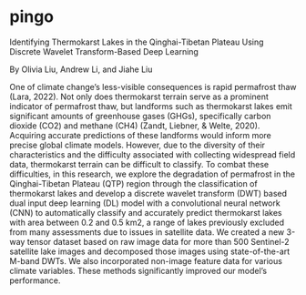 # pingo
Identifying Thermokarst Lakes in the Qinghai-Tibetan Plateau Using Discrete Wavelet Transform-Based Deep Learning

By Olivia Liu, Andrew Li, and Jiahe Liu

One of climate change’s less-visible consequences is rapid permafrost thaw (Lara, 2022). Not only does thermokarst terrain serve as a prominent indicator of permafrost thaw, but landforms such as thermokarst lakes emit significant amounts of greenhouse gases (GHGs), specifically carbon dioxide (CO2) and methane (CH4) (Zandt, Liebner, & Welte, 2020). Acquiring accurate predictions of these landforms would inform more precise global climate models. However, due to the diversity of their characteristics and the difficulty associated with collecting widespread field data, thermokarst terrain can be difficult to classify. To combat these difficulties, in this research, we explore the degradation of permafrost in the Qinghai-Tibetan Plateau (QTP) region through the classification of thermokarst lakes and develop a discrete wavelet transform (DWT) based dual input deep learning (DL) model with a convolutional neural network (CNN) to automatically classify and accurately predict thermokarst lakes with area between 0.2 and 0.5 km2, a range of lakes previously excluded from many assessments due to issues in satellite data. We created a new 3-way tensor dataset based on raw image data for more than 500 Sentinel-2 satellite lake images and decomposed those images using state-of-the-art M-band DWTs. We also incorporated non-image feature data for various climate variables. These methods significantly improved our model’s performance.
